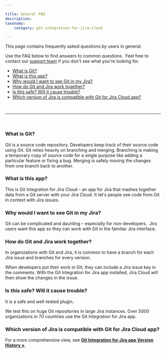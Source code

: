 ```yaml
---

title: General FAQ
description:
taxonomy:
    category: git-integration-for-jira-cloud

---
```


This page contains frequently asked questions by users in general.

Use the FAQ below to find answers to common questions.  Feel free to contact our [support team](https://help.gitkraken.com/git-integration-for-jira-cloud/gij-cloud-contact-support/) if you don't see what you're looking for.

- [What is Git?](#what-is-git)
- [What is this app?](#what-is-this-app)
- [Why would I want to see Git in my Jira?](#why-would-i-want-to-see-git-in-my-jira)
- [How do Git and Jira work together?](#how-do-git-and-jira-work-together)
- [Is this safe? Will it cause trouble?](#is-this-safe-will-it-cause-trouble)
- [Which version of Jira is compatible with Git for Jira Cloud app?](#which-version-of-jira-is-compatible-with-git-for-jira-cloud-app)

&nbsp;
* * *
&nbsp;

### What is Git?

Git is a source code repository. Developers keep track of their source code using Git. Git relies heavily on branching and merging. Branching is making a temporary copy of source code for a single purpose like adding a particular feature or fixing a bug. Merging is safely moving the changes from one branch back to another.

### What is this app?

This is Git Integration for Jira Cloud – an app for Jira that mashes together data from a Git server with your Jira Cloud. It let's people see code from Git in context with Jira issues.

### Why would I want to see Git in my Jira?

Git can be complicated and daunting – especially for non-developers.  Jira users want this app so they can work with Git in the familiar Jira interface.

### How do Git and Jira work together?

In organizations with Git and Jira, it is common to have a branch for each Jira issue and branches for every version.

When developers put their work in Git, they can include a Jira issue key in the comments. With the Git Integration for Jira app installed, Jira Cloud will then show the changes in the issue.

### Is this safe? Will it cause trouble?

It is a safe and well-tested plugin.

We test this on huge Git repositories in large Jira instances. Over 5000 organizations in 70 countries use the Git Integration for Jira app.

### Which version of Jira is compatible with Git for Jira Cloud app?

For a more comprehensive view, see **[Git Integration for Jira app Version History »](https://marketplace.atlassian.com/plugins/com.xiplink.jira.git.jira_git_plugin/versions "Git add-on Version History")**.

